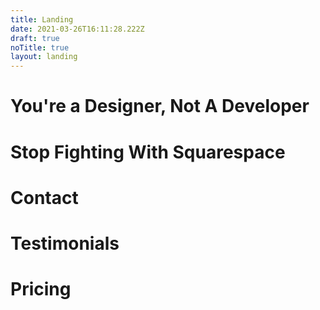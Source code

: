 ```yaml
---
title: Landing
date: 2021-03-26T16:11:28.222Z
draft: true
noTitle: true
layout: landing
---
```


# You're a Designer, Not A Developer

# Stop Fighting With Squarespace

# Contact

# Testimonials

# Pricing
